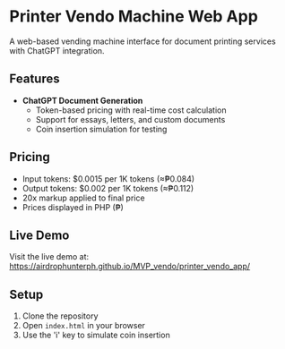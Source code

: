# Printer Vendo Machine Web App

A web-based vending machine interface for document printing services with ChatGPT integration.

## Features

- **ChatGPT Document Generation**
  - Token-based pricing with real-time cost calculation
  - Support for essays, letters, and custom documents
  - Coin insertion simulation for testing

## Pricing

- Input tokens: $0.0015 per 1K tokens (≈₱0.084)
- Output tokens: $0.002 per 1K tokens (≈₱0.112)
- 20x markup applied to final price
- Prices displayed in PHP (₱)

## Live Demo

Visit the live demo at: https://airdrophunterph.github.io/MVP_vendo/printer_vendo_app/

## Setup

1. Clone the repository
2. Open `index.html` in your browser
3. Use the 'i' key to simulate coin insertion

